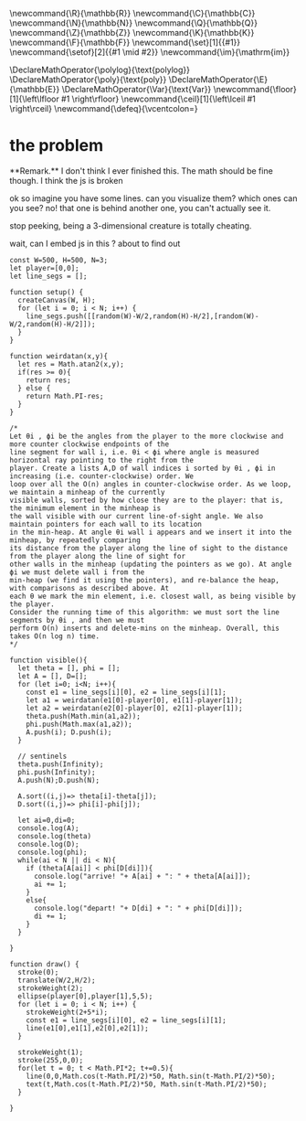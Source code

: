 \newcommand{\R}{\mathbb{R}}
\newcommand{\C}{\mathbb{C}}
\newcommand{\N}{\mathbb{N}}
\newcommand{\Q}{\mathbb{Q}}
\newcommand{\Z}{\mathbb{Z}}
\newcommand{\K}{\mathbb{K}}
\newcommand{\F}{\mathbb{F}}
\newcommand{\set}[1]{\{#1\}}
\newcommand{\setof}[2]{\{#1 \mid #2\}}
\newcommand{\im}{\mathrm{im}}

\DeclareMathOperator{\polylog}{\text{polylog}}
\DeclareMathOperator{\poly}{\text{poly}}
\DeclareMathOperator{\E}{\mathbb{E}}
\DeclareMathOperator{\Var}{\text{Var}}
\newcommand{\floor}[1]{\left\lfloor #1 \right\rfloor}
\newcommand{\ceil}[1]{\left\lceil #1 \right\rceil}
\newcommand{\defeq}{\vcentcolon=}



# the problem

<div class="rmk envbox">**Remark.**
I don't think I ever finished this. The math should be fine
  though. I think the js is broken
</div>

ok so imagine you have some lines. can you visualize them?
which ones can you see?
no! that one is behind another one, you can't actually see it.

stop peeking, being a 3-dimensional creature is totally cheating.

wait, can I embed js  in this ?
about to find out

```
const W=500, H=500, N=3;
let player=[0,0];
let line_segs = [];

function setup() {
  createCanvas(W, H);
  for (let i = 0; i < N; i++) {
    line_segs.push([[random(W)-W/2,random(H)-H/2],[random(W)-W/2,random(H)-H/2]]);
  }
}

function weirdatan(x,y){
  let res = Math.atan2(x,y);
  if(res >= 0){
    return res;
  } else {
    return Math.PI-res;
  }
}

/*
Let θi , ϕi be the angles from the player to the more clockwise and more counter clockwise endpoints of the
line segment for wall i, i.e. θi < ϕi where angle is measured horizontal ray pointing to the right from the
player. Create a lists A,D of wall indices i sorted by θi , ϕi in increasing (i.e. counter-clockwise) order. We
loop over all the O(n) angles in counter-clockwise order. As we loop, we maintain a minheap of the currently
visible walls, sorted by how close they are to the player: that is, the minimum element in the minheap is
the wall visible with our current line-of-sight angle. We also maintain pointers for each wall to its location
in the min-heap. At angle θi wall i appears and we insert it into the minheap, by repeatedly comparing
its distance from the player along the line of sight to the distance from the player along the line of sight for
other walls in the minheap (updating the pointers as we go). At angle ϕi we must delete wall i from the
min-heap (we find it using the pointers), and re-balance the heap, with comparisons as described above. At
each θ we mark the min element, i.e. closest wall, as being visible by the player.
Consider the running time of this algorithm: we must sort the line segments by θi , and then we must
perform O(n) inserts and delete-mins on the minheap. Overall, this takes O(n log n) time.
*/

function visible(){
  let theta = [], phi = [];
  let A = [], D=[];
  for (let i=0; i<N; i++){
    const e1 = line_segs[i][0], e2 = line_segs[i][1];
    let a1 = weirdatan(e1[0]-player[0], e1[1]-player[1]);
    let a2 = weirdatan(e2[0]-player[0], e2[1]-player[1]);
    theta.push(Math.min(a1,a2));
    phi.push(Math.max(a1,a2));
    A.push(i); D.push(i);
  }

  // sentinels
  theta.push(Infinity);
  phi.push(Infinity);
  A.push(N);D.push(N);

  A.sort((i,j)=> theta[i]-theta[j]);
  D.sort((i,j)=> phi[i]-phi[j]);

  let ai=0,di=0;
  console.log(A);
  console.log(theta)
  console.log(D);
  console.log(phi);
  while(ai < N || di < N){
    if (theta[A[ai]] < phi[D[di]]){
      console.log("arrive! "+ A[ai] + ": " + theta[A[ai]]);
      ai += 1;
    }
    else{
      console.log("depart! "+ D[di] + ": " + phi[D[di]]);
      di += 1;
    }
  }

}

function draw() {
  stroke(0);
  translate(W/2,H/2);
  strokeWeight(2);
  ellipse(player[0],player[1],5,5);
  for (let i = 0; i < N; i++) {
    strokeWeight(2+5*i);
    const e1 = line_segs[i][0], e2 = line_segs[i][1];
    line(e1[0],e1[1],e2[0],e2[1]);
  }

  strokeWeight(1);
  stroke(255,0,0);
  for(let t = 0; t < Math.PI*2; t+=0.5){
    line(0,0,Math.cos(t-Math.PI/2)*50, Math.sin(t-Math.PI/2)*50);
    text(t,Math.cos(t-Math.PI/2)*50, Math.sin(t-Math.PI/2)*50);
  }

}
```
